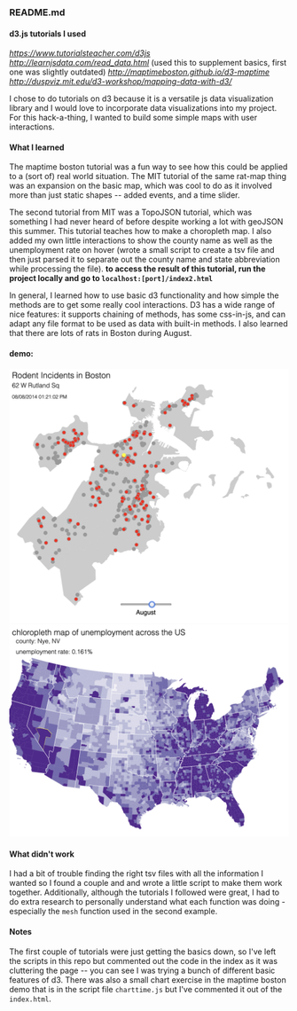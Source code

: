 ### README.md

#### d3.js tutorials I used
*https://www.tutorialsteacher.com/d3js*
*http://learnjsdata.com/read_data.html* (used this to supplement basics, first one was slightly outdated)
*http://maptimeboston.github.io/d3-maptime*
*http://duspviz.mit.edu/d3-workshop/mapping-data-with-d3/*

I chose to do tutorials on d3 because it is a versatile js data visualization library and I would love to incorporate data visualizations into my project. For this hack-a-thing, I wanted to build some simple maps with user interactions.

#### What I learned
The maptime boston tutorial was a fun way to see how this could be applied to a (sort of) real world situation. The MIT tutorial of the same rat-map thing was an expansion on the basic map, which was cool to do as it involved more than just static shapes -- added events, and a time slider.

The second tutorial from MIT was a TopoJSON tutorial, which was something I had never heard of before despite working a lot with geoJSON this summer. This tutorial teaches how to make a choropleth map. I also added my own little interactions to show the county name as well as the unemployment rate on hover (wrote a small script to create a tsv file and then just parsed it to separate out the county name and state abbreviation while processing the file).
**to access the result of this tutorial, run the project locally and go to `localhost:[port]/index2.html`**

In general, I learned how to use basic d3 functionality and how simple the methods are to get some really cool interactions. D3 has a wide range of nice features: it supports chaining of methods,  has some css-in-js, and can adapt any file format to be used as data with built-in methods. I also learned that there are lots of rats in Boston during August. 

#### demo: 
![ratmap](pics/rats.png)
![choropleth](pics/choropleth.png)

#### What didn't work
I had a bit of trouble finding the right tsv files with all the information I wanted so I found a couple and and wrote a little script to make them work together. Additionally, although the tutorials I followed were great, I had to do extra research to personally understand what each function was doing - especially the `mesh` function used in the second example.

#### Notes
The first couple of tutorials were just getting the basics down, so I've left the scripts in this repo but commented out the code in the index as it was cluttering the page -- you can see I was trying a bunch of different basic features of d3. There was also a small chart exercise in the maptime boston demo that is in the script file `charttime.js` but I've commented it out of the `index.html`.
